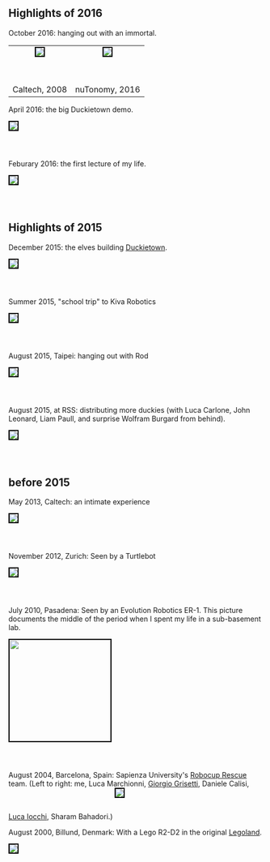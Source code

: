 <style type='text/css'>
img.robo { border: solid 2px black; max-height: 30em; margin-bottom: 3em;}

#nok08 {

}
#nok16 {

}
#immortal {
    text-align: center;
}
</style>

<h2>Highlights of 2016</h2>

October 2016: hanging out with an immortal.

<table id="immortal" cellspacing="0" cellpadding="0"><tr>
    <td><img id="nok08" class='robo' src='/media/08-nok-andrea.jpg'/></td>
    <td><img id="nok16" class='robo' src='/media/16-nok-andrea.jpg'/></td>
    </tr>
    <tr>
    <td>Caltech, 2008</td>
    <td>nuTonomy, 2016</td>
    </tr>
</table>


April 2016: the big Duckietown demo.

<img class='robo' src='/media/16-duckietown-end.jpg'/>


Feburary 2016: the first lecture of my life.

<img class='robo' src='/media/16-duckietown-start.jpg'/>



<h2>Highlights of 2015</h2>

December 2015: the elves building [Duckietown](http://duckietown.mit.edu).

<img class='robo' src='/media/15-duckietown.jpg'/>

Summer 2015, "school trip" to Kiva Robotics

<img class='robo' src='/media/15-kiva.jpg'/>

August 2015, Taipei: hanging out with Rod

<img class='robo' src='/media/15-rod.jpg'/>

August 2015, at RSS: distributing more duckies (with Luca Carlone, John Leonard, Liam Paull, and surprise Wolfram
Burgard from behind).

<img class='robo' src='/media/15-rss-duckies.jpg'/>

<h2>before 2015</h2>

May 2013, Caltech: an intimate experience

<img class='robo' src='/media/andrea-may13.jpg'/>

November 2012, Zurich: Seen by a Turtlebot

<img class='robo' src='/media/andrea_log-turtlebot.jpg'/>

July 2010, Pasadena: Seen by an Evolution Robotics ER-1. This picture documents the middle of the period when I spent my life
in a sub-basement lab.

<img class='robo' style='width:200px' src='/media/andrea_log.jpg'/>


August 2004, Barcelona, Spain: Sapienza University's <a href='http://www.robocuprescue.org/'>Robocup Rescue</a> team. (Left to right:
me, Luca Marchionni, <a href="http://www2.informatik.uni-freiburg.de/~grisetti/">Giorgio Grisetti</a>, Daniele Calisi,
<a href="http://www.dis.uniroma1.it/~iocchi/">Luca Iocchi</a>,
Sharam Bahadori.)
<img class='robo' src="https://censi.science/pub/university/images/robocup2004/robocup2004-spqr-album/img/1/2.jpg"/>


August 2000, Billund, Denmark: With a Lego R2-D2 in the original <a href='http://www.legoland.dk/en/'>Legoland</a>.

<img  class='robo' src='/media/mini/legoland.jpg'/>
